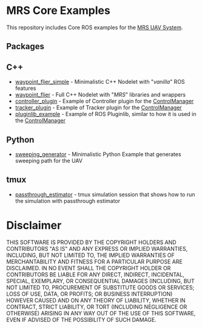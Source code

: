 # MRS Core Examples

This repository includes Core ROS examples for the [MRS UAV System](https://github.com/ctu-mrs/mrs_uav_system).

## Packages

## C++

* [waypoint_flier_simple](./cpp/waypoint_flier_simple) - Minimalistic C++ Nodelet with "_vanilla_" ROS features
* [waypoint_flier](./cpp/waypoint_flier) - Full C++ Nodelet with "_MRS_" libraries and wrappers
* [controller_plugin](./cpp/controller_plugin) - Example of Controller plugin for the [ControlManager](https://github.com/ctu-mrs/mrs_uav_managers)
* [tracker_plugin](./cpp/tracker_plugin) - Example of Tracker plugin for the [ControlManager](https://github.com/ctu-mrs/mrs_uav_managers)
* [pluginlib_example](./cpp/pluginlib_example) - Example of ROS Pluginlib, similar to how it is used in the [ControlManager](https://github.com/ctu-mrs/mrs_uav_managers)

## Python

* [sweeping_generator](./python/sweeping_generator) - Minimalistic Python Example that generates sweeping path for the UAV
 
## tmux

* [passthrough_estimator](./tmux/passthrough_estimator) - tmux simulation session that shows how to run the simulation with passthrough estimator

# Disclaimer

THIS SOFTWARE IS PROVIDED BY THE COPYRIGHT HOLDERS AND CONTRIBUTORS "AS IS"
AND ANY EXPRESS OR IMPLIED WARRANTIES, INCLUDING, BUT NOT LIMITED TO, THE
IMPLIED WARRANTIES OF MERCHANTABILITY AND FITNESS FOR A PARTICULAR PURPOSE ARE
DISCLAIMED. IN NO EVENT SHALL THE COPYRIGHT HOLDER OR CONTRIBUTORS BE LIABLE
FOR ANY DIRECT, INDIRECT, INCIDENTAL, SPECIAL, EXEMPLARY, OR CONSEQUENTIAL
DAMAGES (INCLUDING, BUT NOT LIMITED TO, PROCUREMENT OF SUBSTITUTE GOODS OR
SERVICES; LOSS OF USE, DATA, OR PROFITS; OR BUSINESS INTERRUPTION) HOWEVER
CAUSED AND ON ANY THEORY OF LIABILITY, WHETHER IN CONTRACT, STRICT LIABILITY,
OR TORT (INCLUDING NEGLIGENCE OR OTHERWISE) ARISING IN ANY WAY OUT OF THE USE
OF THIS SOFTWARE, EVEN IF ADVISED OF THE POSSIBILITY OF SUCH DAMAGE.
